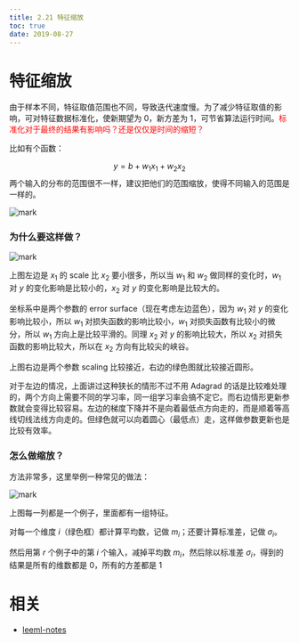 ```yaml
---
title: 2.21 特征缩放
toc: true
date: 2019-08-27
---
```


# 特征缩放

由于样本不同，特征取值范围也不同，导致迭代速度慢。为了减少特征取值的影响，可对特征数据标准化，使新期望为 $0$，新方差为 $1$，可节省算法运行时间。<span style="color:red;">标准化对于最终的结果有影响吗？还是仅仅是时间的缩短？</span>


比如有个函数：

$$y=b+w_1x_1+w_2x_2 \tag{12}$$
两个输入的分布的范围很不一样，建议把他们的范围缩放，使得不同输入的范围是一样的。

![mark](http://images.iterate.site/blog/image/20190818/XyuGnQ7qyoKp.png?imageslim)

### 为什么要这样做？



![mark](http://images.iterate.site/blog/image/20190818/QJnEC9bl7ECq.png?imageslim)

上图左边是 $x_1$ 的 scale 比 $x_2$ 要小很多，所以当 $w_1$ 和 $w_2$ 做同样的变化时，$w_1$ 对 $y$ 的变化影响是比较小的，$x_2$ 对 $y$ 的变化影响是比较大的。

坐标系中是两个参数的 error surface（现在考虑左边蓝色），因为 $w_1$ 对 $y$ 的变化影响比较小，所以 $w_1$ 对损失函数的影响比较小，$w_1$ 对损失函数有比较小的微分，所以 $w_1$ 方向上是比较平滑的。同理 $x_2$ 对 $y$ 的影响比较大，所以 $x_2$ 对损失函数的影响比较大，所以在 $x_2$ 方向有比较尖的峡谷。

上图右边是两个参数 scaling 比较接近，右边的绿色图就比较接近圆形。

对于左边的情况，上面讲过这种狭长的情形不过不用 Adagrad 的话是比较难处理的，两个方向上需要不同的学习率，同一组学习率会搞不定它。而右边情形更新参数就会变得比较容易。左边的梯度下降并不是向着最低点方向走的，而是顺着等高线切线法线方向走的。但绿色就可以向着圆心（最低点）走，这样做参数更新也是比较有效率。


### 怎么做缩放？

方法非常多，这里举例一种常见的做法：

![mark](http://images.iterate.site/blog/image/20190818/8L3yBJPdH2QC.png?imageslim)

上图每一列都是一个例子，里面都有一组特征。

对每一个维度 $i$（绿色框）都计算平均数，记做 $m_i$；还要计算标准差，记做 $\sigma _i$。

然后用第 $r$ 个例子中的第 $i$ 个输入，减掉平均数 $m_i$，然后除以标准差 $\sigma _i$，得到的结果是所有的维数都是 $0$，所有的方差都是 $1$







# 相关

- [leeml-notes](https://github.com/datawhalechina/leeml-notes)
